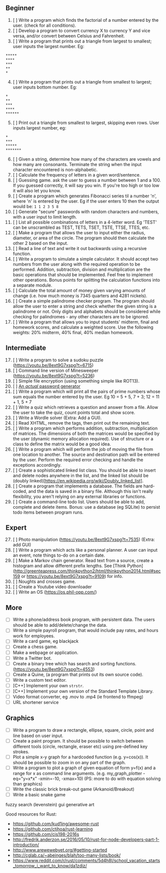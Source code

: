 ## Beginner

1. [ ] Write a program which finds the factorial of a number entered by the user. (check for all conditions).
2. [ ] Develop a program to convert currency X to currency Y and vice versa, and/or convert between Celsius and Fahrenheit.
3. [ ] Write a program that prints out a triangle from largest to smallest; user inputs the largest number. Eg:

```
*****
****
***
**
*
```

4. [ ] Write a program that prints out a triangle from smallest to largest; user inputs bottom number. Eg:

```
*
**
***
****
******
```

5. [ ] Print out a triangle from smallest to largest, skipping even rows. User inputs largest number, eg:

```
*
***
*****
*******
```

6. [ ] Given a string, determine how many of the characters are vowels and how many are consonants. Terminate the string when the input character encountered is non-alphabetic.
7. [ ] Calculate the frequency of letters in a given word/sentence.
8. [ ] Guessing game. ask the user to guess a number between 1 and a 100. If you guessed correctly, it will say you win. If you're too high or too low it will also let you know. 
9. [ ] Create a program which generates Fibonacci series til a number 'n', where 'n' is entered by the user. Eg if the user enters 10 then the output would be: `1 1 2 3 5 8`
10. [ ] Generate "secure" passwords with random characters and numbers, with a user input to limit length.
11. [ ] List all possible combinations of letters in a 4-letter word. Eg 'TEST' can be unscrambled as TEST, TETS, TSET, TSTE, TTSE, TTES, etc.
12. [ ] Make a program that allows the user to input either the radius, diameter, or area of the circle. The program should then calculate the other 2 based on the input.
13. [ ] Read a line of text and write it out backwards using a recursive function.
14. [ ] Write a program to simulate a simple calculator. It should accept two numbers from the user along with the required operation to be performed. Addition, subtraction, division and multiplication are the basic operations that should be implemented. Feel free to implement other operations. Bonus points for splitting the calculation functions into a separate module.
15. [ ] Calculate the total amount of money given varying amounts of change (i.e. how much money is 7345 quarters and 4281 nickels).
16. [ ] Create a simple palindrome checker program. The program should allow the user to enter a string and check whether the given string is a palindrome or not. Only digits and alphabets should be considered while checking for palindromes - any other characters are to be ignored.
17. [ ] Write a program that allows you to input students' midterm, final and homework scores, and calculate a weighted score. Use the following weights: 20% midterm, 40% final, 40% median homework.

## Intermediate
17. [ ] Write a program to solve a sudoku puzzle (https://youtu.be/8ext9G7xspg?t=6715)
18. [ ] Command line version of Minesweeper (https://youtu.be/8ext9G7xspg?t=5236)
18. [ ] Simple file encryption (using something simple like ROT13).
19. [ ] [An *actual* password generator](https://www.youtube.com/watch?v=DLn3jOsNRVE&t=4190s)
19. [ ] Write a program which will print all the pairs of prime numbers whose sum equals the number entered by the user. Eg 10 = 5 + 5, 7 + 3; 12 = 11 + 1, 5 + 7
20. [ ] Write a quiz which retrieves a question and answer from a file. Allow the user to take the quiz, count points total and show score.
21. [ ] Write a Wordle solver (Extra: Add a GUI).
22. [ ] Read XHTML, remove the tags, then print out the remaining text.
23. [ ] Write a program which performs addition, subtraction, multiplication of matrices. The dimensions of both the matrices would be specified by the user (dynamic memory allocation required). Use of structure or a class to define the matrix would be a good idea.
24. [ ] Write a program which will perform the job of moving the file from one location to another. The source and destination path will be entered by the user. Perform the required error checking and handle the exceptions accordingly.
25. [ ] Create a sophisticated linked list class. You should be able to insert and delete nodes anywhere in the list, and the linked list should be (doubly linked)[https://en.wikipedia.org/wiki/Doubly_linked_list]. 
26. [ ] Create a program that implements a database. The fields are hard-coded, and the data is saved in a binary file. Although this isn't really flexibility, you aren't relying on any external libraries or functions.
27. [ ] Create a command-line todo list. Users should be able to add, complete and delete items. Bonus: use a database (eg SQLite) to persist todo items between program runs.


## Expert

27. [ ] Photo manipulation (https://youtu.be/8ext9G7xspg?t=7535) (Extra: add GUI)
28. [ ] Write a program which acts like a personal planner. A user can input an event, note things to-do on a certain date.
28. [ ] Make a Markov chain generator. Read text from a source, create a histogram and allow different prefix lengths. See [Think Python](http://greenteapress.com/thinkpython2/html/thinkpython2014.html#sec159 or https://youtu.be/8ext9G7xspg?t=9109) for info.
29. [ ] Noughts and crosses game.
30. [ ] Create a Youtube video downloader
31. [ ] Write an OS (https://os.phil-opp.com/)

## More
- [ ] Write a phone/address book program, with persistent data. The users should be able to add/delete/change the data.
- [ ] Write a simple payroll program, that would include pay rates, and hours work for employees.
- [ ] Write a card game, eg blackjack
- [ ] Create a chess game.
- [ ] Make a webpage or application.
- [ ] Write a Twitter bot.
- [ ] Create a binary tree which has search and sorting functions. (https://youtu.be/8ext9G7xspg?t=4553)
- [ ] Create a Quine, (a program that prints out its own source code).
- [ ] Write a custom text editor.
- [ ] [C++] Implement your own `strstr`.
- [ ] [C++] Implement your own version of the Standard Template Library.
- [ ] Video format converter, eg .mov to .mp4 (ie frontend to ffmpeg)
- [ ] URL shortener service

## Graphics

- [ ] Write a program to draw a rectangle, ellipse, square, circle, point and line based on user input.
- [ ] Create a paint program. It should be possible to switch between different tools (circle, rectangle, eraser etc) using pre-defined key strokes.
- [ ] Plot a simple x-y graph for a hardcoded function (e.g. y=cos(x)). It should be possible to zoom in on any part of the graph.
- [ ] Write a program to plot a graph of given equation of form y=f(x) and a range for x as command line arguments. (e.g. my_graph_plotter -eq="y=x*x" -xmin=-10, -xmax=10) (PS: more to do with equation solving than graphics)
- [ ] Write the classic brick break-out game (Arkanoid/Breakout)
- [ ] Write a basic snake game

fuzzy search (levenstein)
gui
generative art

Good resources for Rust:
- https://github.com/kud1ing/awesome-rust
- https://github.com/ctjhoa/rust-learning
- https://github.com/cis198-2016s
- http://fredrik.anderzon.se/2016/05/10/rust-for-node-developers-part-1-introduction/
- http://www.arewewebyet.org/#getting-started
- http://cglab.ca/~abeinges/blah/too-many-lists/book/
- https://www.reddit.com/r/rust/comments/5d4h8l/school_vacation_starts_tomorrow_i_want_to_know/da1zdiz/
